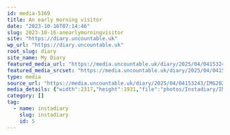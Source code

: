 ```yaml
---
id: media-5369
title: An early morning visitor
date: "2023-10-16T07:14:46"
slug: 2023-10-16-anearlymorningvisitor
site: "https://diary.uncountable.uk"
wp_url: "https://diary.uncountable.uk"
root_slug: diary
site_name: My Diary
featured_media_url: "https://media.uncountable.uk/diary/2025/04/04153243/IMG20231016081446-edited.webp"
featured_media_srcset: "https://media.uncountable.uk/diary/2025/04/04153243/IMG20231016081446-edited-300x250.webp 300w, https://media.uncountable.uk/diary/2025/04/04153243/IMG20231016081446-edited-1024x853.webp 1024w, https://media.uncountable.uk/diary/2025/04/04153243/IMG20231016081446-edited-150x150.webp 150w, https://media.uncountable.uk/diary/2025/04/04153243/IMG20231016081446-edited-640x533.webp 640w, https://media.uncountable.uk/diary/2025/04/04153243/IMG20231016081446-edited.webp 2317w"
type: media
source_url: "https://media.uncountable.uk/diary/2025/04/04153243/IMG20231016081446-edited.webp"
media_details: {"width":2317,"height":1931,"file":"photos/Instadiary/IMG20231016081446-edited.webp","filesize":196176,"sizes":{"medium":{"file":"IMG20231016081446-edited-300x250.webp","width":300,"height":250,"filesize":15198,"mime_type":"image/webp","source_url":"https://media.uncountable.uk/diary/2025/04/04153243/IMG20231016081446-edited-300x250.webp"},"large":{"file":"IMG20231016081446-edited-1024x853.webp","width":1024,"height":853,"filesize":118936,"mime_type":"image/webp","source_url":"https://media.uncountable.uk/diary/2025/04/04153243/IMG20231016081446-edited-1024x853.webp"},"thumbnail":{"file":"IMG20231016081446-edited-150x150.webp","width":150,"height":150,"filesize":5594,"mime_type":"image/webp","source_url":"https://media.uncountable.uk/diary/2025/04/04153243/IMG20231016081446-edited-150x150.webp"},"mobwidth":{"file":"IMG20231016081446-edited-640x533.webp","width":640,"height":533,"filesize":58988,"mime_type":"image/webp","source_url":"https://media.uncountable.uk/diary/2025/04/04153243/IMG20231016081446-edited-640x533.webp"},"full":{"file":"IMG20231016081446-edited.webp","width":2317,"height":1931,"mime_type":"image/webp","source_url":"https://media.uncountable.uk/diary/2025/04/04153243/IMG20231016081446-edited.webp"}},"image_meta":{"aperture":"0","credit":"","camera":"","caption":"","created_timestamp":"0","copyright":"","focal_length":"0","iso":"0","shutter_speed":"0","title":"","orientation":"0","keywords":[]}}
category: []
tag:
  - name: instadiary
    slug: instadiary
    id: 5
---
```


